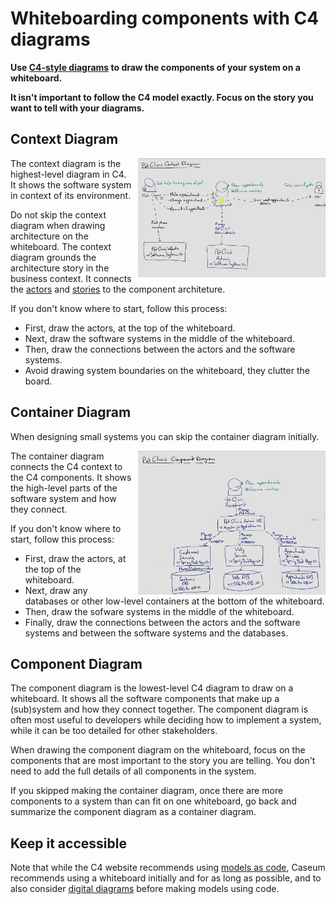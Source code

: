 # Whiteboarding components with C4 diagrams

**Use [C4-style diagrams](https://c4model.com/) to draw the components of your system on a whiteboard.**

**It isn't important to follow the C4 model exactly. Focus on the story you want to tell with your diagrams.**

## Context Diagram

<img src="c4-context-whiteboarding-example.jpg" width="300" align="right" style="margin-left: 10px" alt="Processed photo of a whiteboard C4 context diagram">

The context diagram is the highest-level diagram in C4. It shows the software system in context of its environment.

Do not skip the context diagram when drawing architecture on the whiteboard. The context diagram grounds the architecture story in the business context. It connects the [actors](../actors/actor-whiteboarding.md) and [stories](../stories/story-whiteboarding.md) to the component architeture.

If you don't know where to start, follow this process:
* First, draw the actors, at the top of the whiteboard.
* Next, draw the software systems in the middle of the whiteboard.
* Then, draw the connections between the actors and the software systems.
* Avoid drawing system boundaries on the whiteboard, they clutter the board.

## Container Diagram

When designing small systems you can skip the container diagram initially.

<img src="c4-container-whiteboarding-example.jpg" width="300" align="right" style="margin-left: 10px" alt="Processed photo of a whiteboard C4 container diagram">

The container diagram connects the C4 context to the C4 components. It shows the high-level parts of the software system and how they connect.

If you don't know where to start, follow this process:
* First, draw the actors, at the top of the whiteboard.
* Next, draw any databases or other low-level containers at the bottom of the whiteboard.
* Then, draw the sofware systems in the middle of the whiteboard.
* Finally, draw the connections between the actors and the software systems and between the software systems and the databases.

## Component Diagram

The component diagram is the lowest-level C4 diagram to draw on a whiteboard. It shows all the software components that make up a (sub)system and how they connect together. The component diagram is often most useful to developers while deciding how to implement a system, while it can be too detailed for other stakeholders.

When drawing the component diagram on the whiteboard, focus on the components that are most important to the story you are telling. You don't need to add the full details of all components in the system.

If you skipped making the container diagram, once there are more components to a system than can fit on one whiteboard, go back and summarize the component diagram as a container diagram.

## Keep it accessible

Note that while the C4 website recommends using [models as code](c4-code.md), Caseum recommends using a whiteboard initially and for as long as possible, and to also consider [digital diagrams](c4-template.md) before making models using code.
